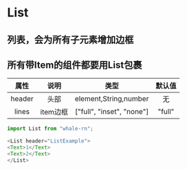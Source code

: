 # List
## 列表，会为所有子元素增加边框

## 所有带Item的组件都要用List包裹

|  属性   |              说明              |  类型  | 默认值 |
| :-----: | :----------------------------: | :----: | :----: |
|  header  |              头部              | element,String,number |   无   |
|  lines  |              item边框              | ["full", "inset", "none"] |   "full"   |

```js
import List from "whale-rn";

<List header="ListExample">
<Text>1</Text>
<Text>2</Text>
</List>
```
